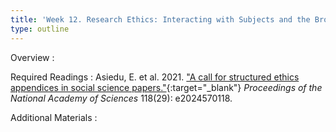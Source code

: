 ```yaml
---
title: 'Week 12. Research Ethics: Interacting with Subjects and the Broader Society (Nov 14)'
type: outline
---
```


Overview
: 

Required Readings
: Asiedu, E. et al. 2021. ["A call for structured ethics appendices in social science papers."](https://doi.org/10.1073/pnas.2024570118){:target="_blank"} _Proceedings of the National Academy of Sciences_ 118(29): e2024570118.

Additional Materials
: 
